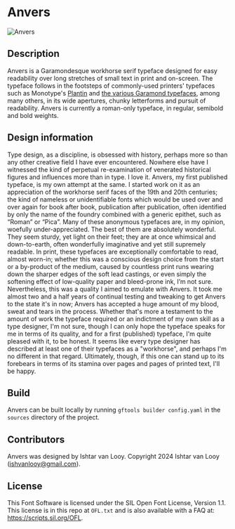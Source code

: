 # Anvers

![Anvers](documentation/Anvers-1.png)

## Description
Anvers is a Garamondesque workhorse serif typeface designed for easy readability over long stretches of small text in print and on-screen. The typeface follows in the footsteps of commonly-used printers' typefaces such as Monotype's [Plantin](https://en.wikipedia.org/wiki/Plantin_(typeface)) and [the various Garamond typefaces](https://en.wikipedia.org/wiki/Garamond), among many others, in its wide apertures, chunky letterforms and pursuit of readability.
Anvers is currently a roman-only typeface, in regular, semibold and bold weights.

## Design information
Type design, as a discipline, is obsessed with history, perhaps more so than any other creative field I have ever encountered. Nowhere else have I witnessed the kind of perpetual re-examination of venerated historical figures and influences more than in type. I love it.
Anvers, my first published typeface, is my own attempt at the same. I started work on it as an appreciation of the workhorse serif faces of the 19th and 20th centuries; the kind of nameless or unidentifiable fonts which would be used over and over again for book after book, publication after publication, often identified by only the name of the foundry combined with a generic epithet, such as “Roman” or “Pica”.
Many of these anonymous typefaces are, in my opinion, woefully under-appreciated. The best of them are absolutely wonderful. They seem sturdy, yet light on their feet; they are at once whimsical and down-to-earth, often wonderfully imaginative and yet still supremely readable. In print, these typefaces are exceptionally comfortable to read, almost worn-in; whether this was a conscious design choice from the start or a by-product of the medium, caused by countless print runs wearing down the sharper edges of the soft lead castings, or even simply the softening effect of low-quality paper and bleed-prone ink, I’m not sure. Nevertheless, this was a quality I aimed to emulate with Anvers.
It took me almost two and a half years of continual testing and tweaking to get Anvers to the state it's in now; Anvers has accepted a huge amount of my blood, sweat and tears in the process. Whether that's more a testament to the amount of work the typeface required or an indictment of my own skill as a type designer, I'm not sure, though I can only hope the typeface speaks for me in terms of its quality, and for a first (published) typeface, I'm quite pleased with it, to be honest.
It seems like every type designer has described at least one of their typefaces as a "workhorse", and perhaps I'm no different in that regard. Ultimately, though, if this one can stand up to its forebears in terms of its stamina over pages and pages of printed text, I'll be happy.

## Build
Anvers can be built locally by running
```gftools builder config.yaml```
in the `sources` directory of the project.

## Contributors
Anvers was designed by Ishtar van Looy.
Copyright 2024 Ishtar van Looy (ishvanlooy@gmail.com).

## License
This Font Software is licensed under the SIL Open Font License, Version 1.1. This license is in this repo at `OFL.txt` and is also available with a FAQ at: https://scripts.sil.org/OFL.